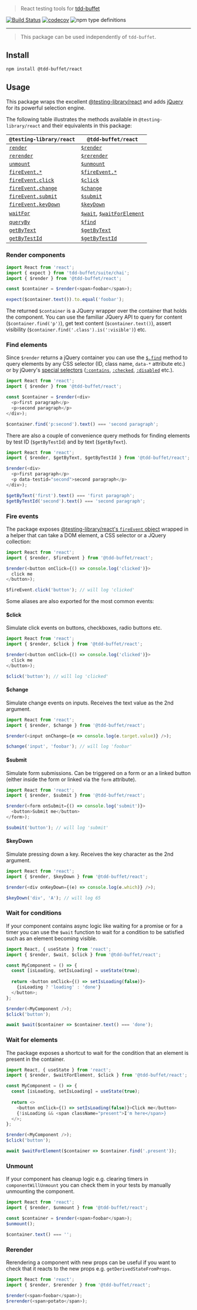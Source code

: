 > React testing tools for [tdd-buffet](https://github.com/NiGhTTraX/tdd-buffet)

[![Build Status](https://travis-ci.com/NiGhTTraX/tdd-buffet.svg?branch=master)](https://travis-ci.com/NiGhTTraX/tdd-buffet) [![codecov](https://codecov.io/gh/NiGhTTraX/tdd-buffet/branch/master/graph/badge.svg)](https://codecov.io/gh/NiGhTTraX/tdd-buffet) ![npm type definitions](https://img.shields.io/npm/types/@tdd-buffet/react.svg)

----

> This package can be used independently of `tdd-buffet`.


## Install

```sh
npm install @tdd-buffet/react
```

## Usage

This package wraps the excellent [@testing-library/react](https://testing-library.com/docs/react-testing-library/intro) and adds [jQuery](https://jquery.com/) for its powerful selection engine.

The following table illustrates the methods available in `@testing-library/react` and their equivalents in this package:

`@testing-library/react` | `@tdd-buffet/react`
-------------------------|--------------------
[`render`](https://testing-library.com/docs/react-testing-library/api#render)| [`$render`](#render-components)
[`rerender`](https://testing-library.com/docs/react-testing-library/api#rerender) | [`$rerender`](#rerender)
[`unmount`](https://testing-library.com/docs/react-testing-library/api#unmount) | [`$unmount`](#unmount)
[`fireEvent.*`](https://testing-library.com/docs/dom-testing-library/api-events#fireeventeventname) | [`$fireEvent.*`](#fire-events)
[`fireEvent.click`](https://testing-library.com/docs/dom-testing-library/api-events#fireeventeventname) | [`$click`](#$click)
[`fireEvent.change`](https://testing-library.com/docs/dom-testing-library/api-events#fireeventeventname) | [`$change`](#$change)
[`fireEvent.submit`](https://testing-library.com/docs/dom-testing-library/api-events#fireeventeventname) | [`$submit`](#$submit)
[`fireEvent.keyDown`](https://testing-library.com/docs/dom-testing-library/api-events#fireeventeventname) | [`$keyDown`](#$keyDown)
[`waitFor`](https://testing-library.com/docs/dom-testing-library/api-async#waitfor) | [`$wait`](#wait-for-conditions), [`$waitForElement`](#wait-for-elements)
[`queryBy`](https://testing-library.com/docs/dom-testing-library/api-queries#queryby) | [`$find`](#find-elements)
[`getByText`](https://testing-library.com/docs/dom-testing-library/api-queries#bytext) | [`$getByText`]()
[`getByTestId`](https://testing-library.com/docs/dom-testing-library/api-queries#bytestid) | [`$getByTestId`]()


### Render components

```typescript jsx
import React from 'react';
import { expect } from 'tdd-buffet/suite/chai';
import { $render } from '@tdd-buffet/react';

const $container = $render(<span>foobar</span>);

expect($container.text()).to.equal('foobar');
```

The returned `$container` is a JQuery wrapper over the container that holds the component. You can use the familiar JQuery API to query for content (`$container.find('p')`), get text content (`$container.text()`), assert visibility (`$container.find('.class').is(':visible')`) etc.

### Find elements

Since `$render` returns a jQuery container you can use the [`$.find`](https://api.jquery.com/find/) method to query elements by any CSS selector (ID, class name, `data-*` attribute etc.) or by jQuery's [special selectors](https://api.jquery.com/category/selectors/jquery-selector-extensions/) ([`:contains`](https://api.jquery.com/contains-selector/), [`:checked`](https://api.jquery.com/checked-selector/#checked1), [`:disabled`](https://api.jquery.com/disabled-selector/#disabled1) etc.).

```typescript jsx
import React from 'react';
import { $render } from '@tdd-buffet/react';

const $container = $render(<div>
  <p>first paragraph</p>
  <p>second paragraph</p>
</div>);

$container.find('p:second').text() === 'second paragraph';
```

There are also a couple of convenience query methods for finding elements by test ID (`$getByTestId`) and by text (`$getByText`).

```typescript jsx
import React from 'react';
import { $render, $getByText, $getByTestId } from '@tdd-buffet/react';

$render(<div>
  <p>first paragraph</p>
  <p data-testid="second">second paragraph</p>
</div>);

$getByText('first').text() === 'first paragraph';
$getByTestId('second').text() === 'second paragraph';
```

### Fire events

The package exposes [@testing-library/react's `fireEvent` object](https://testing-library.com/docs/dom-testing-library/api-events#fireevent-eventname) wrapped in a helper that can take a DOM element, a CSS selector or a JQuery collection:

```typescript jsx
import React from 'react';
import { $render, $fireEvent } from '@tdd-buffet/react';

$render(<button onClick={() => console.log('clicked')}>
  click me
</button>);

$fireEvent.click('button'); // will log 'clicked'
```

Some aliases are also exported for the most common events:

#### $click

Simulate click events on buttons, checkboxes, radio buttons etc.

```typescript jsx
import React from 'react';
import { $render, $click } from '@tdd-buffet/react';

$render(<button onClick={() => console.log('clicked')}>
  click me
</button>);

$click('button'); // will log 'clicked'
```

#### $change

Simulate change events on inputs. Receives the text value as the 2nd argument.

```typescript jsx
import React from 'react';
import { $render, $change } from '@tdd-buffet/react';

$render(<input onChange={e => console.log(e.target.value)} />);

$change('input', 'foobar'); // will log 'foobar'
```

#### $submit

Simulate form submissions. Can be triggered on a form or an a linked button (either inside the form or linked via the `form` attribute).

```typescript jsx
import React from 'react';
import { $render, $submit } from '@tdd-buffet/react';

$render(<form onSubmit={() => console.log('submit')}>
  <button>Submit me</button>
</form>);

$submit('button'); // will log 'submit'
```

#### $keyDown

Simulate pressing down a key. Receives the key character as the 2nd argument.

```typescript jsx
import React from 'react';
import { $render, $keyDown } from '@tdd-buffet/react';

$render(<div onKeyDown={(e) => console.log(e.which)} />);

$keyDown('div', 'A'); // will log 65
```

### Wait for conditions

If your component contains async logic like waiting for a promise or for a timer you can use the `$wait` function to wait for a condition to be satisfied such as an element becoming visible.

```typescript jsx
import React, { useState } from 'react';
import { $render, $wait, $click } from '@tdd-buffet/react';

const MyComponent = () => {
  const [isLoading, setIsLoading] = useState(true);
  
  return <button onClick={() => setIsLoading(false)}>
    {isLoading ? 'loading' : 'done'}
  </button>;
};

$render(<MyComponent />);
$click('button');

await $wait($container => $container.text() === 'done');
```

### Wait for elements

The package exposes a shortcut to wait for the condition that an element is present in the container.

```typescript jsx
import React, { useState } from 'react';
import { $render, $waitForElement, $click } from '@tdd-buffet/react';

const MyComponent = () => {
  const [isLoading, setIsLoading] = useState(true);
  
  return <>
    <button onClick={() => setIsLoading(false)}>Click me</button>
    {!isLoading && <span className="present">I'm here</span>}
  </>;
};

$render(<MyComponent />);
$click('button');

await $waitForElement($container => $container.find('.present'));
```

### Unmount

If your component has cleanup logic e.g. clearing timers in `componentWillUnmount` you can check them in your tests by manually unmounting the component.

```typescript jsx
import React from 'react';
import { $render, $unmount } from '@tdd-buffet/react';

const $container = $render(<span>foobar</span>);
$unmount();

$container.text() === '';
```

### Rerender

Rerendering a component with new props can be useful if you want to check that it reacts to the new props e.g. `getDerivedStateFromProps`.

```typescript jsx
import React from 'react';
import { $render, $rerender } from '@tdd-buffet/react';

$render(<span>foobar</span>);
$rerender(<span>potato</span>);
```
